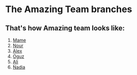 # The Amazing Team branches

## That's how Amazing team looks like:

1. [Mame](Mame.md)
2. [Nour]()
3. [Alex](Alex.md)
4. [Oguz](Oguz.md)
5. [Ali]()
6. [Nadia]()
